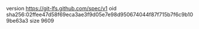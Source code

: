 version https://git-lfs.github.com/spec/v1
oid sha256:02ffee47d58f69eca3ae3f9d05e7e98d950674044f87f715b7f6c9b109be63a3
size 9609
